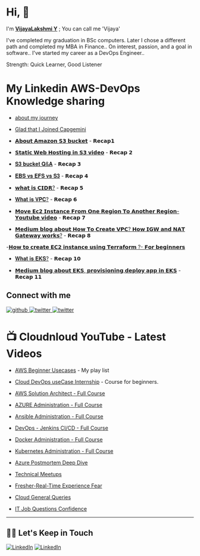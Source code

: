 
# Hi, 👋
I'm **[VijayaLakshmi Y](https://www.linkedin.com/in/iamvijaya/)** ;  You can call me 'Vijaya'

I've completed my graduation in BSc computers.
Later I chose a different path and completed my MBA in Finance..
On interest, passion, and a goal in software.. I've started my career as a DevOps Engineer..

Strength: Quick Learner, Good Listener


# My Linkedin AWS-DevOps Knowledge sharing
  
  
  
- [about my journey](https://www.linkedin.com/posts/iamvijaya_family-friends-activity-7014906734880190464-XTPS?)


- [Glad that I Joined Capgemini](https://www.linkedin.com/posts/iamvijaya_opportunity-capgemini-cloudnloud-activity-7013122226036097024-WM6x) 
  
 - [𝗔𝗯𝗼𝘂𝘁 𝗔𝗺𝗮𝘇𝗼𝗻 𝗦𝟯 𝗯𝘂𝗰𝗸𝗲𝘁](https://www.linkedin.com/posts/iamvijaya_awsservicesrecap-amazon-storage-activity-7016740866325192704-HJWa?) - 𝗥𝗲𝗰𝗮𝗽𝟭
 
- [𝗦𝘁𝗮𝘁𝗶𝗰 𝗪𝗲𝗯 𝗛𝗼𝘀𝘁𝗶𝗻𝗴 𝗶𝗻 𝗦𝟯 𝘃𝗶𝗱𝗲𝗼](https://www.linkedin.com/posts/iamvijaya_awsservicesrecap2-staticwebsite-html-activity-7018214850975723520-dQPh?) - 𝗥𝗲𝗰𝗮𝗽 𝟮 
  
- [𝐒𝟑 𝐛𝐮𝐜𝐤𝐞𝐭 𝐐&𝐀](https://www.linkedin.com/posts/iamvijaya_awsservices-activity-7018902752567193600-S5iD?) - 𝗥𝗲𝗰𝗮𝗽 𝟯 

- [𝐄𝐁𝐒 𝐯𝐬 𝐄𝐅𝐒 𝐯𝐬 𝐒𝟑](https://www.linkedin.com/posts/iamvijaya_awsservicesrecap4-efs-harddrives-activity-7020590945498796032-_6za?) - 𝗥𝗲𝗰𝗮𝗽 𝟰

- [𝘄𝗵𝗮𝘁 𝗶𝘀 𝗖𝗜𝗗𝗥?](https://www.linkedin.com/posts/iamvijaya_awsservicesrecap5-networking-allocating-activity-7022014297593589761-5-kB?) - 𝗥𝗲𝗰𝗮𝗽 𝟱

- [𝐖𝐡𝐚𝐭 𝐢𝐬 𝐕𝐏𝐂?](https://www.linkedin.com/posts/iamvijaya_awsservicesrecap6-ipadresses-customizable-activity-7024052151039496192-PkCn?) - 𝗥𝗲𝗰𝗮𝗽 𝟲

- [𝗠𝗼𝘃𝗲 𝗘𝗰𝟮 𝗜𝗻𝘀𝘁𝗮𝗻𝗰𝗲 𝗙𝗿𝗼𝗺 𝗢𝗻𝗲  𝗥𝗲𝗴𝗶𝗼𝗻 𝗧𝗼 𝗔𝗻𝗼𝘁𝗵𝗲𝗿 𝗥𝗲𝗴𝗶𝗼𝗻-𝗬𝗼𝘂𝘁𝘂𝗯𝗲 𝘃𝗶𝗱𝗲𝗼](https://www.linkedin.com/posts/iamvijaya_awsservicesrecap7-move-activity-7025493635915792384-pEfp?)  - 𝗥𝗲𝗰𝗮𝗽 𝟳

- [𝗠𝗲𝗱𝗶𝘂𝗺 𝗯𝗹𝗼𝗴 𝗮𝗯𝗼𝘂𝘁 𝗛𝗼𝘄 𝗧𝗼 𝗖𝗿𝗲𝗮𝘁𝗲 𝗩𝗣𝗖? 𝗛𝗼𝘄 𝗜𝗚𝗪 𝗮𝗻𝗱 𝗡𝗔𝗧 𝗚𝗮𝘁𝗲𝘄𝗮𝘆 𝘄𝗼𝗿𝗸𝘀?](https://www.linkedin.com/posts/iamvijaya_how-to-create-vpc-how-igw-and-nat-works-activity-7028339014428495872-diUB?)  - 𝗥𝗲𝗰𝗮𝗽 𝟴

-[𝗛𝗼𝘄 𝘁𝗼 𝗰𝗿𝗲𝗮𝘁𝗲 𝗘𝗖𝟮 𝗶𝗻𝘀𝘁𝗮𝗻𝗰𝗲 𝘂𝘀𝗶𝗻𝗴 𝗧𝗲𝗿𝗿𝗮𝗳𝗼𝗿𝗺 ?- 𝗙𝗼𝗿 𝗯𝗲𝗴𝗶𝗻𝗻𝗲𝗿𝘀](https://www.linkedin.com/posts/iamvijaya_how-to-create-ec2-instance-using-terraform-activity-7030442626982047744-SW0P?)

- [𝐖𝐡𝐚𝐭 𝐢𝐬 𝐄𝐊𝐒?](https://www.linkedin.com/posts/iamvijaya_awsdevopsrecap10-cloudnloud-amazonwebservices-activity-7031635418685087744-Ijpq?) - 𝗥𝗲𝗰𝗮𝗽 𝟭𝟬

- [𝗠𝗲𝗱𝗶𝘂𝗺 𝗯𝗹𝗼𝗴 𝗮𝗯𝗼𝘂𝘁 𝗘𝗞𝗦, 𝗽𝗿𝗼𝘃𝗶𝘀𝗶𝗼𝗻𝗶𝗻𝗴,𝗱𝗲𝗽𝗹𝗼𝘆 𝗮𝗽𝗽 𝗶𝗻 𝗘𝗞𝗦](https://www.linkedin.com/posts/iamvijaya_what-is-eks-how-to-provisionand-run-application-activity-7032001648533151744-H3FO?)  - 𝗥𝗲𝗰𝗮𝗽 𝟭𝟭






## Connect with me  
<a href="https://github.com/vijayalakshmiy-YVL" target="_blank">
<img src=https://img.shields.io/badge/github-%2324292e.svg?&style=for-the-badge&logo=github&logoColor=white alt=github style="margin-bottom: 5px;" />
</a>
<a href="https://twitter.com/vijaya99yvl" target="_blank">
<img src=https://img.shields.io/badge/twitter-%2300acee.svg?&style=for-the-badge&logo=twitter&logoColor=white alt=twitter style="margin-bottom: 5px;" />
</a>
<a href="https://www.linkedin.com/in/iamvijaya" target="_blank">
<img src=https://img.shields.io/badge/Linkedin-%2300acee.svg?&style=for-the-badge&logo=twitter&logoColor=white alt=twitter style="margin-bottom: 5px;" />
</a










--- 
# :tv: Cloudnloud YouTube - Latest Videos
  
- [AWS Beginner Usecases](https://youtube.com/playlist?list=PLh_VNk4-EHTNPKHXDGplFpqOujwI1EKst) - My play list   

- [Cloud DevOps useCase Internship](https://www.youtube.com/playlist?list=PLh_VNk4-EHTMr69lm4Jxbl-9Vz5zc1Apl) - Course for beginners.
- [AWS Solution Architect - Full Course](https://www.youtube.com/watch?v=kdqaP1PWPQI&list=PLh_VNk4-EHTNuNVfq9D8WoA2YQBvgV1Jt)
- [AZURE Administration - Full Course](https://www.youtube.com/watch?v=3WW95LThR0k&list=PLh_VNk4-EHTPgpEEUkj4G7gXqV47yIz7r)
- [Ansible Administration - Full Course](https://www.youtube.com/watch?v=LhKucikHpVs&list=PLh_VNk4-EHTNbb18pkpZy_fnG2Dn0n6QR)
- [DevOps - Jenkins CI/CD - Full Course](https://www.youtube.com/watch?v=rN6f8pyrOI8&list=PLh_VNk4-EHTN732T-CfM-7lG3fNpK__79)
- [Docker Administration - Full Course](https://www.youtube.com/watch?v=ixtJg7EGlWw&list=PLh_VNk4-EHTP5rDgNYAWgg1vvcPG8eoIV)
- [Kubernetes Administration - Full Course](https://www.youtube.com/watch?v=lv6AZCBbQ9Y&list=PLh_VNk4-EHTMhIR-NIgI4tCEHdO9U-A8F)



- [Azure Postmortem Deep Dive](https://www.youtube.com/watch?v=FFYicqW6Qto&list=PLh_VNk4-EHTNDrb2AWVvH0M1XRl0usKRc)
- [Technical Meetups](https://www.youtube.com/watch?v=cfaJY5P4sME&list=PLh_VNk4-EHTM9S6AcnQQfPno1G06HU0hC)
- [Fresher-Real-Time Experience Fear](https://www.youtube.com/watch?v=pLgckrrPY08&list=PLh_VNk4-EHTOWg4VL7_v_Ql7DsNW0DGtn)
- [Cloud General Queries](https://www.youtube.com/watch?v=uIMKuwMP5Uc&list=PLh_VNk4-EHTMj1jcedUnuDNT2Xz-rJ1sy)
- [IT Job Questions Confidence](https://www.youtube.com/playlist?list=PLh_VNk4-EHTOWg4VL7_v_Ql7DsNW0DGtn)


  




---

## 🤝🏻 Let's Keep in Touch

<p align="left">

<a href="https://linkedin.com/in/iamvijaya"><img alt="LinkedIn" src="https://img.shields.io/badge/LinkedIn-VijayaLakshmi-blue?style=flat-square&logo=linkedin"></a>
<a href="https://twitter.com/vijaya99yvl"><img alt="LinkedIn" src="https://img.shields.io/badge/Twitter-Vijaya-blue?style=flat-square&logo=twitter"></a>








